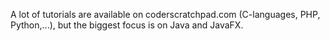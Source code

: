 A lot of tutorials are available on coderscratchpad.com (C-languages, PHP, Python,...), but the biggest focus is on Java and JavaFX.